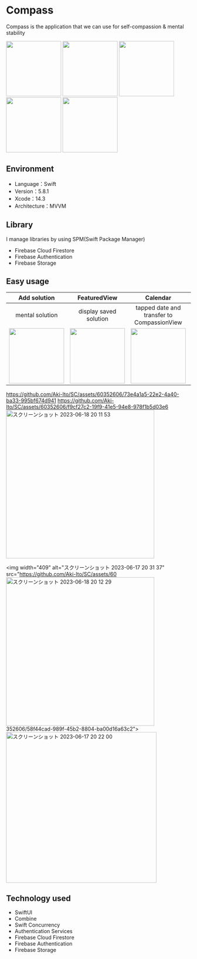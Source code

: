 # Compass
Compass is the application that we can use for self-compassion & mental stability
<p>
<img src="https://github.com/Aki-Ito/SC/assets/60352606/a5bf5c37-7f1a-47fa-97bd-4c5abe3f325e" width="150">
<img src="https://github.com/Aki-Ito/SC/assets/60352606/fe2ea110-3a5a-42aa-a3b3-36d5b4193e53" width="150">
<img src="https://github.com/Aki-Ito/SC/assets/60352606/455e22e8-86ee-422b-b0f4-3ce13e2c8ba3" width="150">
<img src="https://github.com/Aki-Ito/SC/assets/60352606/e4f20830-11e1-4748-b5b9-880cabcb9f49" width="150">
<img src="https://github.com/Aki-Ito/SC/assets/60352606/2b137ca7-8101-4297-b7ad-4ac5ba00459d" width="150">
</p>

## Environment
- Language：Swift
- Version：5.8.1
- Xcode：14.3
- Architecture：MVVM

## Library
I manage libraries by using SPM(Swift Package Manager)
- Firebase Cloud Firestore
- Firebase Authentication
- Firebase Storage

## Easy usage
|     Add solution     | FeaturedView  |   Calendar    |  Compassion   |
| :-------------: | :-------------: | :-------------: | :-------------: |
| mental solution  | display saved solution  | tapped date and transfer to CompassionView  | do self-compassion  |
|<img src="https://github.com/Aki-Ito/SC/assets/60352606/3d595683-bcd6-4126-ab3c-49ffbc7211e8" width="150">|<img src="" width="150">|<img src="https://github.com/Aki-Ito/SC/assets/60352606/73e4a1a5-22e2-4a40-ba33-995bf674d941" width="150">|<img src="https://github.com/Aki-Ito/SC/assets/60352606/f9cf27c2-19f9-41e5-94e8-978f1b5d03e6" width="150">|

https://github.com/Aki-Ito/SC/assets/60352606/73e4a1a5-22e2-4a40-ba33-995bf674d941
https://github.com/Aki-Ito/SC/assets/60352606/f9cf27c2-19f9-41e5-94e8-978f1b5d03e6
<img width="404" alt="スクリーンショット 2023-06-18 20 11 53" src="https://github.com/Aki-Ito/SC/assets/60352606/3d595683-bcd6-4126-ab3c-49ffbc7211e8">

<img width="409" alt="スクリーンショット 2023-06-17 20 31 37" src="https://github.com/Aki-Ito/SC/assets/60
<img width="404" alt="スクリーンショット 2023-06-18 20 12 29" src="https://github.com/Aki-Ito/SC/assets/60352606/f9cf27c2-19f9-41e5-94e8-978f1b5d03e6">
352606/58f44cad-989f-45b2-8804-ba00d16a63c2">
<img width="410" alt="スクリーンショット 2023-06-17 20 22 00" src="https://github.com/Aki-Ito/SC/assets/60352606/73e4a1a5-22e2-4a40-ba33-995bf674d941">

## Technology used
- SwiftUI
- Combine
- Swift Concurrency
- Authentication Services
- Firebase Cloud Firestore
- Firebase Authentication
- Firebase Storage

